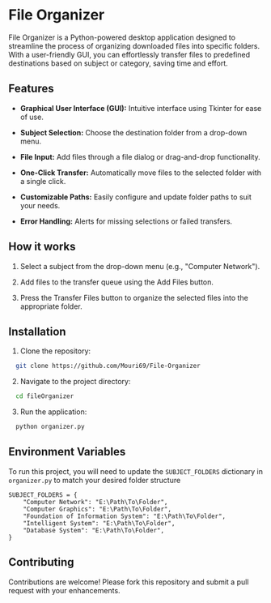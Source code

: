 
# File Organizer

File Organizer is a Python-powered desktop application designed to streamline the process of organizing downloaded files into specific folders. With a user-friendly GUI, you can effortlessly transfer files to predefined destinations based on subject or category, saving time and effort.




## Features

- **Graphical User Interface (GUI):** Intuitive interface using Tkinter for ease of use.

- **Subject Selection:** Choose the destination folder from a drop-down menu.

- **File Input:** Add files through a file dialog or drag-and-drop functionality.

- **One-Click Transfer:** Automatically move files to the selected folder with a single click.

- **Customizable Paths:** Easily configure and update folder paths to suit your needs.

- **Error Handling:** Alerts for missing selections or failed transfers.


## How it works

1. Select a subject from the drop-down menu (e.g., "Computer Network").

2. Add files to the transfer queue using the Add Files button.

3. Press the Transfer Files button to organize the selected files into the appropriate folder.
## Installation

1. Clone the repository:

```bash
  git clone https://github.com/Mouri69/File-Organizer
```
2. Navigate to the project directory:

```bash
  cd fileOrganizer
```

3. Run the application:
```bash
  python organizer.py

```
    
## Environment Variables

To run this project, you will need to update the ```SUBJECT_FOLDERS``` dictionary in ```organizer.py``` to match your desired folder structure

```
SUBJECT_FOLDERS = {
    "Computer Network": "E:\Path\To\Folder",
    "Computer Graphics": "E:\Path\To\Folder",
    "Foundation of Information System": "E:\Path\To\Folder",
    "Intelligent System": "E:\Path\To\Folder",
    "Database System": "E:\Path\To\Folder",
}

```

## Contributing

Contributions are welcome! Please fork this repository and submit a pull request with your enhancements.
